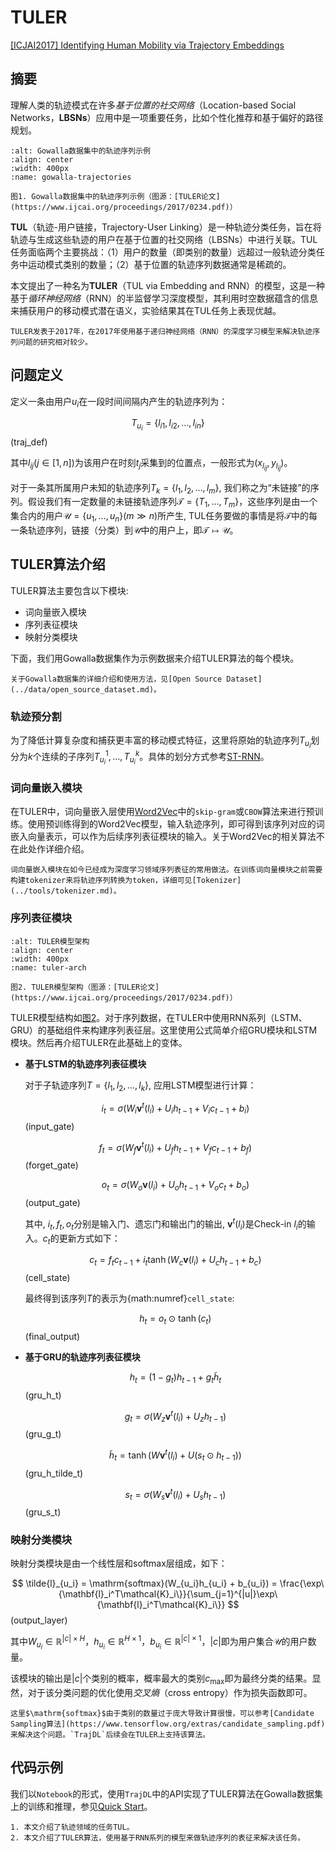 # TULER


[[ICJAI2017] Identifying Human Mobility via Trajectory Embeddings](https://www.ijcai.org/proceedings/2017/0234.pdf)


## 摘要

理解人类的轨迹模式在许多*基于位置的社交网络*（Location-based Social Networks，**LBSNs**）应用中是一项重要任务，比如个性化推荐和基于偏好的路径规划。

```{figure} ../_static/images/tuler_gowalla_trajectories.jpg
:alt: Gowalla数据集中的轨迹序列示例
:align: center
:width: 400px
:name: gowalla-trajectories

图1. Gowalla数据集中的轨迹序列示例（图源：[TULER论文](https://www.ijcai.org/proceedings/2017/0234.pdf)）
```

**TUL**（轨迹-用户链接，Trajectory-User Linking）是一种轨迹分类任务，旨在将轨迹与生成这些轨迹的用户在基于位置的社交网络（LBSNs）中进行关联。TUL任务面临两个主要挑战：（1）用户的数量（即类别的数量）远超过一般轨迹分类任务中运动模式类别的数量；（2）基于位置的轨迹序列数据通常是稀疏的。

本文提出了一种名为**TULER**（TUL via Embedding and RNN）的模型，这是一种基于*循环神经网络*（RNN）的半监督学习深度模型，其利用时空数据蕴含的信息来捕获用户的移动模式潜在语义，实验结果其在TUL任务上表现优越。


```{note}
TULER发表于2017年，在2017年使用基于递归神经网络（RNN）的深度学习模型来解决轨迹序列问题的研究相对较少。
```


## 问题定义

定义一条由用户$u_i$在一段时间间隔内产生的轨迹序列为：

$$
T_{u_i}=\{l_{i1},l_{i2},\ldots,l_{in}\}
$$ (traj_def)

其中$l_{ij}$($j \in [1,n]$)为该用户在时刻$t_j$采集到的位置点，一般形式为$(x_{l_{ij}},y_{l_{ij}})$。

对于一条其所属用户未知的轨迹序列$T_k=\{l_1,l_2,\ldots,l_m\}$, 我们称之为“未链接”的序列。假设我们有一定数量的未链接轨迹序列$\mathcal{T}=\{T_1, \ldots,T_m\}$，这些序列是由一个集合内的用户$\mathcal{U}=\{u_1, \dots, u_n\}(m \gg n)$所产生, TUL任务要做的事情是将$\mathcal{T}$中的每一条轨迹序列，链接（分类）到$\mathcal{U}$中的用户上，即$\mathcal{T} \mapsto \mathcal{U}$。

## TULER算法介绍

TULER算法主要包含以下模块:

* 词向量嵌入模块
* 序列表征模块
* 映射分类模块

下面，我们用Gowalla数据集作为示例数据来介绍TULER算法的每个模块。

```{note}
关于Gowalla数据集的详细介绍和使用方法，见[Open Source Dataset](../data/open_source_dataset.md)。
```

### 轨迹预分割

为了降低计算复杂度和捕获更丰富的移动模式特征，这里将原始的轨迹序列$T_{u_i}$划分为$k$个连续的子序列$T_{u_i}^1,\ldots,T_{u_i}^k$。具体的划分方式参考[ST-RNN](https://cdn.aaai.org/ojs/9971/9971-13-13499-1-2-20201228.pdf)。

### 词向量嵌入模块

在TULER中，词向量嵌入层使用[Word2Vec](https://arxiv.org/pdf/1301.3781)中的`skip-gram`或`CBOW`算法来进行预训练。使用预训练得到的Word2Vec模型，输入轨迹序列，即可得到该序列对应的词嵌入向量表示，可以作为后续序列表征模块的输入。关于Word2Vec的相关算法不在此处作详细介绍。

```{tip}
词向量嵌入模块在如今已经成为深度学习领域序列表征的常用做法。在训练词向量模块之前需要构建tokenizer来将轨迹序列转换为token，详细可见[Tokenizer](../tools/tokenizer.md)。
```


### 序列表征模块

```{figure} ../_static/images/tuler_arch.jpg
:alt: TULER模型架构
:align: center
:width: 400px
:name: tuler-arch

图2. TULER模型架构（图源：[TULER论文](https://www.ijcai.org/proceedings/2017/0234.pdf)）
```

TULER模型结构如[图2](#tuler-arch)。对于序列数据，在TULER中使用RNN系列（LSTM、GRU）的基础组件来构建序列表征层。这里使用公式简单介绍GRU模块和LSTM模块。然后再介绍TULER在此基础上的变体。

* **基于LSTM的轨迹序列表征模块**

    对于子轨迹序列$T=\{l_1, l_2, \ldots, l_k\}$, 应用LSTM模型进行计算：

    $$
    i_t = \sigma(W_i\mathbf{v}^t(l_i)+U_ih_{t-1}+V_ic_{t-1}+b_i)
    $$ (input_gate)

    $$
    f_t = \sigma(W_f\mathbf{v}^t(l_i)+U_fh_{t-1}+V_fc_{t-1}+b_f)
    $$ (forget_gate)

    $$
    o_t = \sigma(W_o\mathbf{v}(l_i)+U_oh_{t-1}+V_oc_t+b_o)
    $$ (output_gate)

    其中, $i_t, f_t, o_t$分别是输入门、遗忘门和输出门的输出, $\mathbf{v}^t(l_i)$是Check-in $l_i$的输入。$c_t$的更新方式如下：

    $$
    c_t = f_tc_{t-1} + i_t \tanh (W_c\mathbf{v}(l_i) + U_ch_{t-1} + b_c)
    $$ (cell_state)

    最终得到该序列$T$的表示为{math:numref}`cell_state`:

    $$
    h_t = o_t \odot \tanh(c_t)
    $$ (final_output)

* **基于GRU的轨迹序列表征模块**

    $$
    h_t = (1-g_t)h_{t-1} + g_t \tilde{h}_t
    $$ (gru_h_t)

    $$
    g_t = \sigma(W_z\mathbf{v}^t(l_i) + U_zh_{t-1})
    $$ (gru_g_t)

    $$
    \tilde{h}_t = \tanh(W\mathbf{v}^t(l_i)+U(s_t \odot h_{t-1}))
    $$ (gru_h_tilde_t)

    $$
    s_t = \sigma(W_s\mathbf{v}^t(l_i) + U_sh_{t-1})
    $$ (gru_s_t)


### 映射分类模块

映射分类模块是由一个线性层和$\mathrm{softmax}$层组成，如下：

$$
\tilde{l}_{u_i} = \mathrm{softmax}(W_{u_i}h_{u_i} + b_{u_i}) = \frac{\exp\{\mathbf{l}_i^T\mathcal{K}_i\}}{\sum_{j=1}^{|u|}\exp\{\mathbf{l}_i^T\mathcal{K}_i\}}
$$ (output_layer)

其中$W_{u_i} \in \mathbb{R}^{|c| \times H}$，$h_{u_i} \in \mathbb{R}^{H \times 1}$，$b_{u_i} \in \mathbb{R}^{|c| \times 1}$，$|c|$即为用户集合$\mathcal{U}$的用户数量。

该模块的输出是$|c|$个类别的概率，概率最大的类别$c_{\max}$即为最终分类的结果。显然，对于该分类问题的优化使用*交叉熵*（cross entropy）作为损失函数即可。

```{note}
这里$\mathrm{softmax}$由于类别的数量过于庞大导致计算很慢，可以参考[Candidate Sampling算法](https://www.tensorflow.org/extras/candidate_sampling.pdf)来解决这个问题。`TrajDL`后续会在TULER上支持该算法。
```


## 代码示例

我们以`Notebook`的形式，使用`TrajDL`中的API实现了TULER算法在Gowalla数据集上的训练和推理，参见[Quick Start](../getting_started/QuickStart.md)。


```{tip}
1. 本文介绍了轨迹领域的任务TUL。
2. 本文介绍了TULER算法，使用基于RNN系列的模型来做轨迹序列的表征来解决该任务。
```


